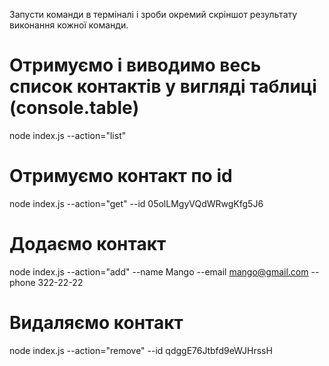 
Запусти команди в терміналі і зроби окремий скріншот результату виконання кожної команди.

# Отримуємо і виводимо весь список контактів у вигляді таблиці (console.table)
node index.js --action="list"

# Отримуємо контакт по id
node index.js --action="get" --id 05olLMgyVQdWRwgKfg5J6

# Додаємо контакт
node index.js --action="add" --name Mango --email mango@gmail.com --phone 322-22-22

# Видаляємо контакт
node index.js --action="remove" --id qdggE76Jtbfd9eWJHrssH

